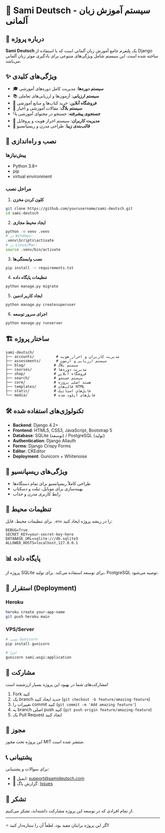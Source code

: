# 🌟 Sami Deutsch - سیستم آموزش زبان آلمانی

## 📖 درباره پروژه

**Sami Deutsch** یک پلتفرم جامع آموزش زبان آلمانی است که با استفاده از Django ساخته شده است. این سیستم شامل ویژگی‌های متنوعی برای یادگیری موثر زبان آلمانی می‌باشد.

## ✨ ویژگی‌های کلیدی

- 🎓 **سیستم دوره‌ها**: مدیریت کامل دوره‌های آموزشی
- 📚 **سیستم ارزیابی**: آزمون‌ها و ارزیابی‌های تعاملی
- 🛒 **فروشگاه آنلاین**: خرید کتاب‌ها و منابع آموزشی
- 📝 **سیستم بلاگ**: مقالات آموزشی و اخبار
- 🔍 **جستجوی پیشرفته**: جستجو در محتوای آموزشی
- 👤 **مدیریت کاربران**: سیستم احراز هویت و پروفایل
- 🎨 **قالب‌بندی زیبا**: طراحی مدرن و ریسپانسیو

## 🚀 نصب و راه‌اندازی

### پیش‌نیازها

- Python 3.8+
- pip
- virtual environment

### مراحل نصب

1. **کلون کردن مخزن**
```bash
git clone https://github.com/yourusername/sami-deutsch.git
cd sami-deutsch
```

2. **ایجاد محیط مجازی**
```bash
python -m venv .venv
# در Windows:
.venv\Scripts\activate
# در Linux/Mac:
source .venv/bin/activate
```

3. **نصب وابستگی‌ها**
```bash
pip install -r requirements.txt
```

4. **تنظیمات پایگاه داده**
```bash
python manage.py migrate
```

5. **ایجاد کاربر ادمین**
```bash
python manage.py createsuperuser
```

6. **اجرای سرور توسعه**
```bash
python manage.py runserver
```

## 🏗️ ساختار پروژه

```
sami-deutsch/
├── accounts/          # مدیریت کاربران و احراز هویت
├── assessments/       # سیستم ارزیابی و آزمون
├── blog/             # سیستم بلاگ
├── courses/          # مدیریت دوره‌ها
├── shop/             # فروشگاه آنلاین
├── search/           # سیستم جستجو
├── core/             # هسته اصلی پروژه
├── templates/        # قالب‌های HTML
├── static/           # فایل‌های استاتیک
└── media/            # فایل‌های آپلود شده
```

## 🛠️ تکنولوژی‌های استفاده شده

- **Backend**: Django 4.2+
- **Frontend**: HTML5, CSS3, JavaScript, Bootstrap 5
- **Database**: SQLite (توسعه) / PostgreSQL (تولید)
- **Authentication**: Django Allauth
- **Forms**: Django Crispy Forms
- **Editor**: CKEditor
- **Deployment**: Gunicorn + Whitenoise

## 📱 ویژگی‌های ریسپانسیو

- طراحی کاملاً ریسپانسیو برای تمام دستگاه‌ها
- بهینه‌سازی برای موبایل، تبلت و دسکتاپ
- رابط کاربری مدرن و جذاب

## 🔧 تنظیمات محیط

برای تنظیمات محیط، فایل `.env` را در ریشه پروژه ایجاد کنید:

```env
DEBUG=True
SECRET_KEY=your-secret-key-here
DATABASE_URL=sqlite:///db.sqlite3
ALLOWED_HOSTS=localhost,127.0.0.1
```

## 📊 پایگاه داده

پروژه از SQLite برای توسعه استفاده می‌کند. برای تولید، PostgreSQL توصیه می‌شود.

## 🚀 استقرار (Deployment)

### Heroku
```bash
heroku create your-app-name
git push heroku main
```

### VPS/Server
```bash
# نصب Gunicorn
pip install gunicorn

# اجرا
gunicorn sami.wsgi:application
```

## 🤝 مشارکت

مشارکت‌های شما در بهبود این پروژه بسیار ارزشمند است!

1. Fork کنید
2. یک branch جدید ایجاد کنید (`git checkout -b feature/amazing-feature`)
3. تغییرات را commit کنید (`git commit -m 'Add amazing feature'`)
4. به branch اصلی push کنید (`git push origin feature/amazing-feature`)
5. یک Pull Request ایجاد کنید

## 📄 مجوز

این پروژه تحت مجوز MIT منتشر شده است.

## 📞 پشتیبانی

برای سوالات و پشتیبانی:
- 📧 ایمیل: support@samideutsch.com
- 🐛 گزارش باگ: [Issues](https://github.com/yourusername/sami-deutsch/issues)

## 🙏 تشکر

از تمام افرادی که در توسعه این پروژه مشارکت داشته‌اند، تشکر می‌کنیم.

---

⭐ اگر این پروژه برایتان مفید بود، لطفاً آن را ستاره‌دار کنید!
